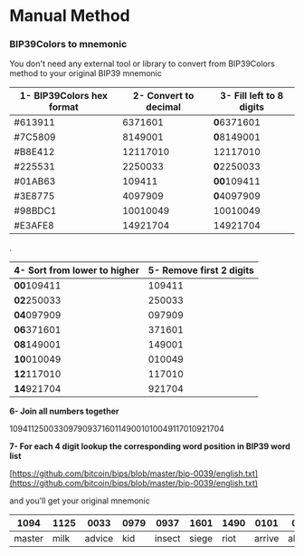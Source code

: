 # Manual Method

### BIP39Colors to mnemonic
You don't need any external tool or library to convert from BIP39Colors method to your original BIP39 mnemonic 

| 1- BIP39Colors hex format | 2- Convert to decimal |3- Fill left to 8 digits|
|--|--|--|
| #613911 | 6371601  | **0**6371601 |
| #7C5809 | 8149001 | **0**8149001 |
| #B8E412 | 12117010 | 12117010 |
| #225531 | 2250033 | **0**2250033 |
|#01AB63 |109411 |**00**109411
|#3E8775 |4097909 |**0**4097909
|#98BDC1 |10010049 |10010049
 |#E3AFE8 |14921704 |14921704

.


| 4- Sort from lower to higher  | 5- Remove first 2 digits |
|--|--|
|**00**109411 |109411|
|**02**250033 |250033|
|**04**097909 |097909|
|**06**371601 |371601|
|**08**149001 |149001|
|**10**010049 |010049|
|**12**117010 |117010|
|**14**921704 |921704|



**6- Join all numbers together**

109411250033097909371601149001010049117010921704

**7- For each 4 digit lookup the corresponding word position in BIP39 word list**

[https://github.com/bitcoin/bips/blob/master/bip-0039/english.txt](https://github.com/bitcoin/bips/blob/master/bip-0039/english.txt)

and you'll get your original mnemonic

|1094 |1125| 0033| 0979| 0937| 1601| 1490|0101 |0049 |1170| 1092| 1704|
|--|--|--|--|--|--|--|--|--|--|--|--|
|master| milk |advice| kid |insect |siege |riot| arrive |alcohol| mutual| mask |stay|
